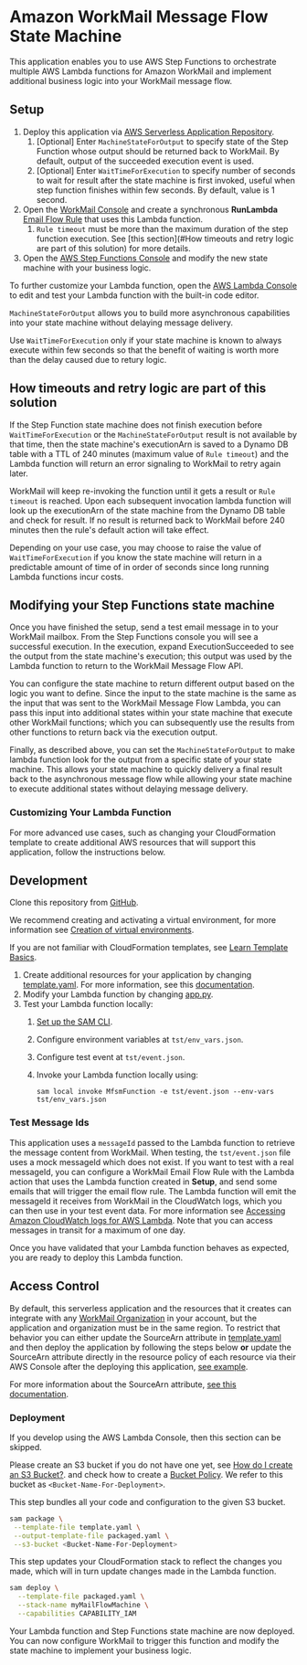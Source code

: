 # Amazon WorkMail Message Flow State Machine

This application enables you to use AWS Step Functions to orchestrate multiple AWS Lambda functions for Amazon WorkMail and implement additional business logic into your WorkMail message flow.

## Setup
1. Deploy this application via [AWS Serverless Application Repository](https://serverlessrepo.aws.amazon.com/applications/arn:aws:serverlessrepo:us-east-1:489970191081:applications~workmail-message-flow-state-machine).
    1. [Optional] Enter `MachineStateForOutput` to specify state of the Step Function whose output should be returned back to WorkMail. By default, output of the succeeded execution event is used.
    2. [Optional] Enter `WaitTimeForExecution` to specify number of seconds to wait for result after the state machine is first invoked, useful when step function finishes within few seconds. By default, value is 1 second.
2. Open the [WorkMail Console](https://console.aws.amazon.com/workmail/) and create a synchronous **RunLambda** [Email Flow Rule](https://docs.aws.amazon.com/workmail/latest/adminguide/lambda.html#synchronous-rules) that uses this Lambda function.
    1. `Rule timeout` must be more than the maximum duration of the step function execution. See [this section](#How timeouts and retry logic are part of this solution) for more details.
3. Open the [AWS Step Functions Console](https://console.aws.amazon.com/states/) and modify the new state machine with your business logic. 

To further customize your Lambda function, open the [AWS Lambda Console](https://us-east-1.console.aws.amazon.com/lambda/home?region=us-east-1#/functions) to edit and test your Lambda function with the built-in code editor.

`MachineStateForOutput` allows you to build more asynchronous capabilities into your state machine without delaying message delivery.

Use `WaitTimeForExecution` only if your state machine is known to always execute within few seconds so that the benefit of waiting is worth more than the delay caused due to retury logic.

## How timeouts and retry logic are part of this solution

If the Step Function state machine does not finish execution before `WaitTimeForExecution` or the `MachineStateForOutput` result is not available by that time, then the state machine's executionArn is saved to a Dynamo DB table with a TTL of 240 minutes (maximum value of `Rule timeout`) and the Lambda function will return an error signaling to WorkMail to retry again later. 

WorkMail will keep re-invoking the function until it gets a result or `Rule timeout` is reached. Upon each subsequent invocation lambda function will look up the executionArn of the state machine from the Dynamo DB table and check for result. If no result is returned back to WorkMail before 240 minutes then the rule's default action will take effect.

Depending on your use case, you may choose to raise the value of `WaitTimeForExecution` if you know the state machine will return in a predictable amount of time of in order of seconds since long running Lambda functions incur costs.

## Modifying your Step Functions state machine

Once you have finished the setup, send a test email message in to your WorkMail mailbox. From the Step Functions console you will see a successful execution. 
In the execution, expand ExecutionSucceeded to see the output from the state machine's execution; this output was used by the Lambda function to return to the WorkMail Message Flow API.

You can configure the state machine to return different output based on the logic you want to define. Since the input to the state machine is the same as the input that was sent to the WorkMail Message Flow Lambda, you can pass this input into additional states within your state machine that execute other WorkMail functions; which you can subsequently use the results from other functions to return back via the execution output.

Finally, as described above, you can set the `MachineStateForOutput` to make lambda function look for the output from a specific state of your state machine. This allows your state machine to quickly delivery a final result back to the asynchronous message flow while allowing your state machine to execute additional states without delaying message delivery.

### Customizing Your Lambda Function

For more advanced use cases, such as changing your CloudFormation template to create additional AWS resources that will support this application, follow the instructions below.

## Development
Clone this repository from [GitHub](https://github.com/aws-samples/amazon-workmail-lambda-templates).

We recommend creating and activating a virtual environment, for more information see [Creation of virtual environments](https://docs.python.org/3/library/venv.html).

If you are not familiar with CloudFormation templates, see [Learn Template Basics](https://docs.aws.amazon.com/AWSCloudFormation/latest/UserGuide/gettingstarted.templatebasics.html).

1. Create additional resources for your application by changing [template.yaml](https://github.com/aws-samples/amazon-workmail-lambda-templates/blob/master/workmail-message-flow-state-machine/template.yaml). For more information, see this [documentation](https://docs.aws.amazon.com/AWSCloudFormation/latest/UserGuide/template-reference.html).
2. Modify your Lambda function by changing [app.py](https://github.com/aws-samples/amazon-workmail-lambdas-templates/blob/master/workmail-message-flow-state-machine/src/app.py).
3. Test your Lambda function locally:
    1. [Set up the SAM CLI](https://aws.amazon.com/serverless/sam/).
    2. Configure environment variables at `tst/env_vars.json`.
    3. Configure test event at `tst/event.json`.
    4. Invoke your Lambda function locally using:
    
        `sam local invoke MfsmFunction -e tst/event.json --env-vars tst/env_vars.json`

### Test Message Ids
This application uses a `messageId` passed to the Lambda function to retrieve the message content from WorkMail. When testing, the `tst/event.json` file uses a mock messageId which does not exist. If you want to test with a real messageId, you can configure a WorkMail Email Flow Rule with the Lambda action that uses the Lambda function created in **Setup**, and send some emails that will trigger the email flow rule. The Lambda function will emit the messageId it receives from WorkMail in the CloudWatch logs, which you can
then use in your test event data. For more information see [Accessing Amazon CloudWatch logs for AWS Lambda](https://docs.aws.amazon.com/lambda/latest/dg/monitoring-cloudwatchlogs.html). Note that you can access messages in transit for a maximum of one day.

Once you have validated that your Lambda function behaves as expected, you are ready to deploy this Lambda function.

## Access Control
By default, this serverless application and the resources that it creates can integrate with any [WorkMail Organization](https://docs.aws.amazon.com/workmail/latest/adminguide/organizations_overview.html) in your account, but the application and organization must be in the same region. To restrict that behavior you can either update the SourceArn attribute in [template.yaml](https://github.com/aws-samples/amazon-workmail-lambda-templates/blob/master/workmail-message-flow-state-machine/template.yaml)
and then deploy the application by following the steps below **or** update the SourceArn attribute directly in the resource policy of each resource via their AWS Console after the deploying this application, [see example](https://docs.aws.amazon.com/lambda/latest/dg/access-control-resource-based.html). 

For more information about the SourceArn attribute, [see this documentation](https://docs.aws.amazon.com/IAM/latest/UserGuide/reference_policies_condition-keys.html#condition-keys-sourcearn).

### Deployment
If you develop using the AWS Lambda Console, then this section can be skipped.

Please create an S3 bucket if you do not have one yet, see [How do I create an S3 Bucket?](https://docs.aws.amazon.com/AmazonS3/latest/user-guide/create-bucket.html).
and check how to create a [Bucket Policy](https://docs.aws.amazon.com/serverlessrepo/latest/devguide/serverlessrepo-how-to-publish.html#publishing-application-through-cli).
We refer to this bucket as `<Bucket-Name-For-Deployment>`.

This step bundles all your code and configuration to the given S3 bucket. 

```bash
sam package \
 --template-file template.yaml \
 --output-template-file packaged.yaml \
 --s3-bucket <Bucket-Name-For-Deployment>
```

This step updates your CloudFormation stack to reflect the changes you made, which will in turn update changes made in the Lambda function.
```bash
sam deploy \
  --template-file packaged.yaml \
  --stack-name myMailFlowMachine \
  --capabilities CAPABILITY_IAM
```
Your Lambda function and Step Functions state machine are now deployed. You can now configure WorkMail to trigger this function and modify the state machine to implement your business logic.
